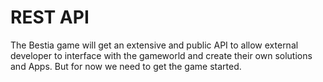 # REST API

The Bestia game will get an extensive and public API to allow external developer to interface
with the gameworld and create their own solutions and Apps. But for now we need to get the game started.
